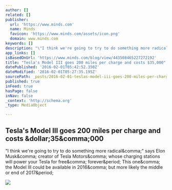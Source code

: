 ```yaml
---
author: []
related: []
publisher:
  url: 'https://www.minds.com'
  name: Minds
  favicon: 'https://www.minds.com/assets/icon.png'
  domain: www.minds.com
keywords: []
description: "\"I think we're going to try to do something more radical,\" says Elon Musk, creator of Tesla Motors, whose charging stations will power your Tesla for free, forever. This one, the Model III could be available in 2016, but more likely the middle or end of 2017."
app_links: []
isBasedOnUrl: 'https://www.minds.com/blog/view/443508465227272192'
title: "Tesla's Model III goes 200 miles per charge and costs $35,000"
datePublished: '2016-02-01T05:42:52.350Z'
dateModified: '2016-02-01T05:27:35.195Z'
sourcePath: _posts/2016-02-01-teslas-model-iii-goes-200-miles-per-charge-and-costs-dollar3500.md
published: true
inFeed: true
hasPage: false
inNav: false
_context: 'http://schema.org'
_type: MediaObject

---
```

<article style=""><h1>Tesla's Model III goes 200 miles per charge and costs &amp;dollar;35&amp;comma;000</h1><p>"I think we're going to try to do something more radical&amp;comma;" says Elon Musk&amp;comma; creator of Tesla Motors&amp;comma; whose charging stations will power your Tesla for free&amp;comma; forever&amp;period; This one&amp;comma; the Model III could be available in 2016&amp;comma; but more likely the middle or end of 2017&amp;period;</p><img src="https://www.minds.com/fs/v1/banners/443508465227272192/1431176142" /></article>